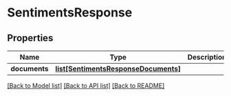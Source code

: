 # SentimentsResponse

## Properties
Name | Type | Description | Notes
------------ | ------------- | ------------- | -------------
**documents** | [**list[SentimentsResponseDocuments]**](SentimentsResponseDocuments.md) |  | [optional] 

[[Back to Model list]](../README.md#documentation-for-models) [[Back to API list]](../README.md#documentation-for-api-endpoints) [[Back to README]](../README.md)


